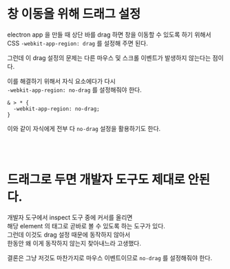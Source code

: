# 창 이동을 위해 드래그 설정    
electron app 을 만들 때 상단 바를 drag 하면 창을 이동할 수 있도록 하기 위해서  
CSS `-webkit-app-region: drag` 를 설정해 주면 된다.  
  
그런데 이 drag 설정의 문제는 다른 마우스 및 스크롤 이벤트가 발생하지 않는다는 점이다.  
  
이를 해결하기 위해서 자식 요소에다가 다시  
`-webkit-app-region: no-drag` 를 설정해줘야 한다.  
  
```
& > * {
  -webkit-app-region: no-drag;
}
```

이와 같이 자식에게 전부 다 `no-drag` 설정을 활용하기도 한다.  

<br><br>
  
# 드래그로 두면 개발자 도구도 제대로 안된다.  
개발자 도구에서 inspect 도구 중에 커서를 올리면  
해당 element 의 태그로 곧바로 볼 수 있도록 하는 도구가 있다.  
그런데 이것도 drag 설정 때문에 동작하지 않아서  
한동안 왜 이게 동작하지 않는지 찾아내느라 고생했다.  
  
결론은 그냥 저것도 마찬가지로 마우스 이벤트이므로 `no-drag` 를 설정해줘야 한다.  
